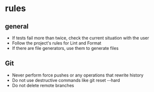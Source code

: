 # rules

## general

- If tests fail more than twice, check the current situation with the user
- Follow the project's rules for Lint and Format
- If there are file generators, use them to generate files

## Git

- Never perform force pushes or any operations that rewrite history
- Do not use destructive commands like git reset --hard
- Do not delete remote branches
